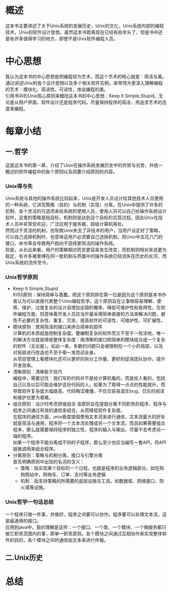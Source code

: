 # 概述
这本书主要讲述了关于Unix系统的发展历史，Unix的文化，Unix系统内部的编程技术，Unix的软件设计思想。虽然这本书距离现在已经有些年头了，但是书中还是有许多值得学习的地方，即使不是Unix软件编程人员。

# 中心思想
我认为这本书的中心思想是把编程视为艺术，而这个艺术的核心就是：简洁与美。  
通过讲述Unix的各个设计思想以及多个相关软件实例，来带领大家深入理解编程的艺术：模块化、简洁性、可读性，体会编程的美。  
引用书中的Unix核心原则来概括这本书的中心思想：Keep It Simple,Stupid。无论是从用户界面、软件设计还是程序代码，尽量保持程序的简洁，用追求艺术的态度来编程。

# 每章小结
## 一.哲学
这是这本书的第一章，介绍了Unix在操作系统发展历史中的优势与劣势，并统一概述的软件编程中的各个原则以及简要介绍原则的内容。  

### Unix得与失
Unix系统与其他的操作系统比较起来，Unix是开发人员设计给其他技术人员使用的一种系统，它讲究策略（目的）与机制（实现）分离，在Unix中提供了许多的机制、各个灵活的可选项来给系统的使用人员，使用人员可以自己给操作系统设计软件，这里的策略是指目标，机制则是达到这个目标的实现过程。因此Unix在技术人员中非常受欢迎，广泛应用于服务器、超级计算机等处。  
然而过于灵活的机制，也导致Unix失去了非技术的用户，当用户设定好了策略，可以自己选择机制时，也意味这用户必须要自己选择机制，而Unix中五花八门的接口、命令等会导致用户趋向于选择更简洁的操作系统。  
但是，从长远来看，用户的策略相对而言更容易发生改变，而机制则相对来说更为稳定，有许多被束缚在同一套机制与界面中的操作系统已经消失在历史的长河，而Unix系统的流传至今。



### Unix哲学原则  
- Keep It Simple,Stupid  
KISS原则：保持简单与愚蠢。把这个原则排在第一位是因为这个原则是本书作者认为可以直接代表整个Unix编程哲学。这个原则旨在让事物容易理解、使用、维护，过度复杂的设计会增加出错的概率，降低可维护性和易用性。在软件编程方面，则意味着开发人员应当尽量采用简单直接的方法来解决问题，避免不必要的复杂性、重复、冗余，提高软件的可读性、可维护性、可扩展性。  
- 模块原则：使用简洁的接口来拼合简单的部件  
计算机的本质就是控制复杂度。要编制复杂的软件而又不至于一败涂地，唯一的解决方法就是降低整体复杂度：用清晰的接口把简单的模块组合成一个复杂的软件（无论是）。如此一来，多数的问题只会被限制在一个小的局部，以及对局部进行改造也不至于牵一发而动全身。  
从项目管理上看模块化还可以更好的拆分工作量，更好的促进团队协作，提升开发效率。  
- 清晰原则：清晰胜于技巧  
编程中，需要记住：我们写的代码并不是给计算机看的，而是给人看的，包括自己以及以后可能会维护这份代码的人。如果为了取得一点点的性能提升，而导致软件复杂度大幅提高、代码晦涩难懂，不仅仅容易滋生bug，日后的阅读和维护也更为艰难。  
- 组合原则：设计时考虑拼接组合
该原则旨在提倡分离不同职责的程序，程序与程序之间通过有效的通信来组合，从而降低软件复杂度。  
在程序的通信方面，unix极度提倡使用文本流来进行通信，文本流最大的好处就是简洁与通用，程序将一个文本流处理成另一个文本流。而且如果需要组合程序，那么就需要保持程序的独立性，程序的输入与输出，尽量不去考虑另一端的程序。  
如果一个程序不能分离成不同的子程序，那么至少也应当编写一套API，将API链接调用来组合程序。
- 分离原则：策略与机制分离、接口与引擎分离  
首先明确原则中出现的名词的含义：  
  - 策略：指实现某个目标的一个过程，也就是程序的业务逻辑部分。如在购物网站中，购物车、订单、支付等业务逻辑  
  - 机制：指支持策略的所需要的底层设施与工具。如数据库、网络接口、防火墙等设施。  



### Unix哲学一句话总结
一个程序只做一件事，并做好。程序之间要可以协作。程序要可以处理文本流，这是最通用的接口。  
应用到java中，我的理解是这样：一个接口、一个类、一个模块、一个微服务都只做它职责范围内的事，即单一职责原则。各个模块之间通过互相协作来实现整体软件的目的，各个模块之间的通信由文本来进行传输。

## 二.Unix历史


# 总结
